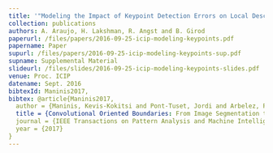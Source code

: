 ```yaml
---
title: '"Modeling the Impact of Keypoint Detection Errors on Local Descriptor Similarity,"'
collection: publications
authors: A. Araujo, H. Lakshman, R. Angst and B. Girod
paperurl: /files/papers/2016-09-25-icip-modeling-keypoints.pdf
papername: Paper
supurl: /files/papers/2016-09-25-icip-modeling-keypoints-sup.pdf
supname: Supplemental Material
slideurl: /files/slides/2016-09-25-icip-modeling-keypoints-slides.pdf
venue: Proc. ICIP
datename: Sept. 2016
bibtexId: Maninis2017,
bibtex: @article{Maninis2017,
  author = {Maninis, Kevis-Kokitsi and Pont-Tuset, Jordi and Arbelez, Pablo and Van Gool, Luc},
  title = {Convolutional Oriented Boundaries: From Image Segmentation to High-Level Tasks},
  journal = {IEEE Transactions on Pattern Analysis and Machine Intelligence (TPAMI)},
  year = {2017}
}
---
```


